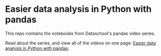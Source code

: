 # Easier data analysis in Python with pandas

This repo contains the notebooks from Dataschool's pandas video series.

Read about the series, and view all of the videos on one page: [Easier data analysis in Python with pandas](http://www.dataschool.io/easier-data-analysis-with-pandas/).

